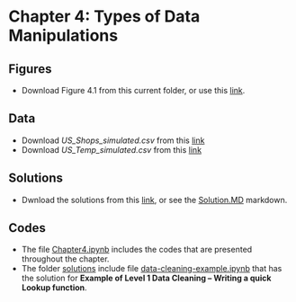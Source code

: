 # Chapter 4: Types of Data Manipulations

## Figures
  - Download Figure 4.1 from this current folder, or use this [link](https://www.dropbox.com/s/tfw2rqe321ehuos/Figure_4_1.png?dl=1).

## Data
  - Download *US_Shops_simulated.csv* from this [link](https://www.dropbox.com/s/uuogwhjgpt3n2j7/US_Shops_simulated.csv?dl=1)
  - Download *US_Temp_simulated.csv* from this [link](https://www.dropbox.com/s/51cs1ry2kc0gmnt/US_Temp_simulated.csv?dl=1)

## Solutions
 - Dwnload the solutions from this [link](https://www.dropbox.com/s/m7ho8novvxc2upv/CaseStudy-Answers-ch4.pdf?dl=1), or see the [Solution.MD](https://github.com/royjafari/optimizing-big-data-problem-statement/blob/main/ch4/Solutions.MD) markdown.
 
 ## Codes
 - The file [Chapter4.ipynb](https://github.com/royjafari/optimizing-big-data-problem-statement/blob/main/ch4/Chapter%204.ipynb) includes the codes that are presented throughout the chapter. 
 - The folder [solutions](https://github.com/royjafari/optimizing-big-data-problem-statement/tree/main/ch4/solutions) include file [data-cleaning-example.ipynb](https://github.com/royjafari/optimizing-big-data-problem-statement/blob/main/ch4/solutions/data-cleaning-example.ipynb) that has the solution for **Example of Level 1 Data Cleaning – Writing a quick Lookup function**.

